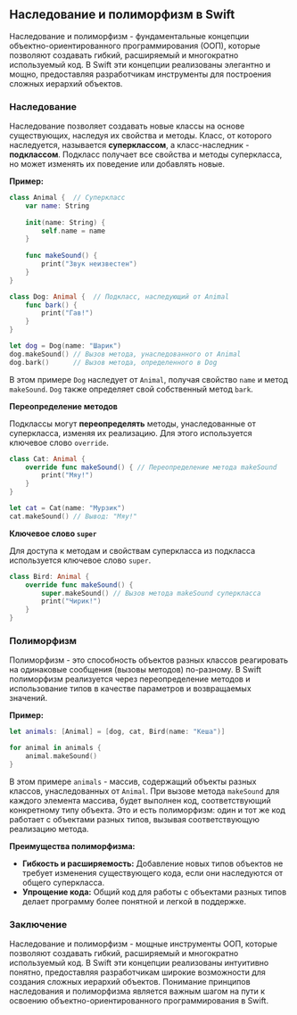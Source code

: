 ## Наследование и полиморфизм в Swift

Наследование и полиморфизм - фундаментальные концепции объектно-ориентированного программирования (ООП), которые позволяют создавать гибкий, расширяемый и многократно используемый код. В Swift эти концепции реализованы элегантно и мощно, предоставляя разработчикам инструменты для построения сложных иерархий объектов.

### Наследование

Наследование позволяет создавать новые классы на основе существующих, наследуя их свойства и методы. Класс, от которого наследуется, называется **суперклассом**, а класс-наследник - **подклассом**. Подкласс получает все свойства и методы суперкласса, но может изменять их поведение или добавлять новые.

**Пример:**

```swift
class Animal {  // Суперкласс
    var name: String
    
    init(name: String) {
        self.name = name
    }
    
    func makeSound() {
        print("Звук неизвестен")
    }
}

class Dog: Animal {  // Подкласс, наследующий от Animal
    func bark() {
        print("Гав!")
    }
}

let dog = Dog(name: "Шарик")
dog.makeSound() // Вызов метода, унаследованного от Animal
dog.bark()      // Вызов метода, определенного в Dog
```

В этом примере `Dog` наследует от `Animal`, получая свойство `name` и метод `makeSound`.  `Dog` также определяет свой собственный метод `bark`.

**Переопределение методов**

Подклассы могут **переопределять** методы, унаследованные от суперкласса, изменяя их реализацию. Для этого используется ключевое слово `override`.

```swift
class Cat: Animal { 
    override func makeSound() { // Переопределение метода makeSound
        print("Мяу!")
    }
}

let cat = Cat(name: "Мурзик")
cat.makeSound() // Вывод: "Мяу!"
```

**Ключевое слово `super`**

Для доступа к методам и свойствам суперкласса из подкласса используется ключевое слово `super`. 

```swift
class Bird: Animal {
    override func makeSound() {
        super.makeSound() // Вызов метода makeSound суперкласса
        print("Чирик!") 
    }
}
```

### Полиморфизм

Полиморфизм - это способность объектов разных классов реагировать на одинаковые сообщения (вызовы методов) по-разному. В Swift полиморфизм реализуется через переопределение методов и использование типов в качестве параметров и возвращаемых значений.

**Пример:**

```swift
let animals: [Animal] = [dog, cat, Bird(name: "Кеша")]

for animal in animals {
    animal.makeSound()
}
```

В этом примере `animals` - массив, содержащий объекты разных классов, унаследованных от `Animal`. При вызове метода `makeSound` для каждого элемента массива, будет выполнен код, соответствующий конкретному типу объекта.  Это и есть полиморфизм: один и тот же код работает с объектами разных типов, вызывая соответствующую реализацию метода.

**Преимущества полиморфизма:**

* **Гибкость и расширяемость:**  Добавление новых типов объектов не требует изменения существующего кода, если они наследуются от общего суперкласса.
* **Упрощение кода:** Общий код для работы с объектами разных типов  делает программу более понятной и легкой в поддержке.

### Заключение

Наследование и полиморфизм - мощные инструменты ООП, которые позволяют создавать гибкий, расширяемый и многократно используемый код. В Swift эти концепции реализованы  интуитивно понятно, предоставляя разработчикам широкие возможности для создания сложных иерархий объектов. Понимание принципов наследования и полиморфизма является важным шагом на пути к  освоению объектно-ориентированного программирования в Swift.
